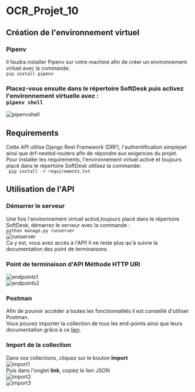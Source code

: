 # OCR_Projet_10

## Création de l'environnement virtuel
### Pipenv
Il faudra installer Pipenv sur votre machine afin de créer un environnement virtuel avec la commande: <br>
```pip install pipenv```

### Placez-vous ensuite dans le répertoire SoftDesk puis activez l'environnement virtuelle avec : <br>```pipenv shell```
![pipenvshell](https://puu.sh/IGZWY/ea4dd7b48b.png)

## Requirements
Cette API utilise Django Rest Framework (DRF), l'authentification simplejwt ainsi que drf-nested-routers afin de répondre aux exigences du projet.<br>
Pour installer les requirements, l'environnement virtuel activé et toujours placé dans le répertoire SoftDesk utilisez la commande: <br>
``` pip install -r requirements.txt```

## Utilisation de l'API
### Démarrer le serveur
Une fois l'environnement virtuel activé,toujours placé dans le répertoire SoftDesk, démarrez le serveur avec la commande : <br>```python manage.py runserver```<br>
![runserver](https://puu.sh/IGZX3/80973f0f9e.png)<br>
Ca y est, vous avez accès à l'API! Il ne reste plus qu'à suivre la documentation des point de terminaisons.

###	Point de terminaison d'API	Méthode HTTP	URI
![endpoints1](https://puu.sh/IGZPc/9869e55d43.png)<br>
![endpoints2](https://puu.sh/IGZPl/b2ae6b52d5.png)

### Postman
Afin de pouvoir accéder a toutes les fonctionnalités il est conseillé d'utiliser Postman.<br>
Vous pouvez importer la collection de tous les end-points ainsi que leurs documentation grâce à ce [lien](https://www.getpostman.com/collections/5c16736492daa2646003).<br>
### Import de la collection
Dans vos collections, cliquez sur le bouton **Import**<br>
![import1](https://puu.sh/IGZT8/56e353a8d9.png)<br>
Puis dans l'onglet **link**, copiez le lien JSON<br>
![import2](https://puu.sh/IGZSj/656d6656f8.png)<br>
![import3](https://puu.sh/IGZUa/75f60a31bd.png)<br>
